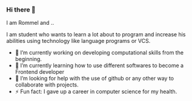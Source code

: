 ### Hi there 👋

I am Rommel and .. 

I am student who wants to learn a lot about to program and increase his abilities using technology like language programs or VCS.
- 🔭 I’m currently working on developing computational skills from the beginning.
- 🌱 I’m currently learning how to use different softwares to become a Frontend developer
- 🤔 I’m looking for help with the use of github or any other way to collaborate with projects.
- ⚡ Fun fact: I gave up a career in computer science for my health.
